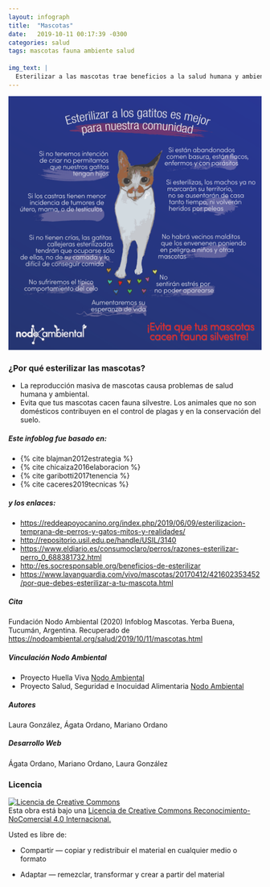 ```yaml
---
layout: infograph
title:  "Mascotas"
date:   2019-10-11 00:17:39 -0300
categories: salud 
tags: mascotas fauna ambiente salud

img_text: |
  Esterilizar a las mascotas trae beneficios a la salud humana y ambiental.
---
```


![Mascotas](/assets/images/infograph/Mascotas.png)

<!--section-->

### ¿Por qué esterilizar las mascotas?
* La reproducción masiva de mascotas causa problemas de salud humana y ambiental.
* Evita que tus mascotas cacen fauna silvestre. Los animales que no son domésticos contribuyen en el control de plagas y en la conservación del suelo.


##### Este infoblog fue basado en:
+ {% cite blajman2012estrategia %}
+ {% cite chicaiza2016elaboracion %}
+ {% cite garibotti2017tenencia %}
+ {% cite caceres2019tecnicas %}


##### y los enlaces:
+ https://reddeapoyocanino.org/index.php/2019/06/09/esterilizacion-temprana-de-perros-y-gatos-mitos-y-realidades/
+ http://repositorio.usil.edu.pe/handle/USIL/3140
+ https://www.eldiario.es/consumoclaro/perros/razones-esterilizar-perro_0_688381732.html
+ http://es.socresponsable.org/beneficios-de-esterilizar
+ https://www.lavanguardia.com/vivo/mascotas/20170412/421602353452/por-que-debes-esterilizar-a-tu-mascota.html


##### Cita
Fundación Nodo Ambiental (2020) Infoblog Mascotas. Yerba Buena, Tucumán, Argentina. Recuperado de https://nodoambiental.org/salud/2019/10/11/mascotas.html


##### Vinculación Nodo Ambiental
- Proyecto Huella Viva <a href="https://nodoambiental.org">Nodo Ambiental</a>
- Proyecto Salud, Seguridad e Inocuidad Alimentaria <a href="https://nodoambiental.org">Nodo Ambiental</a>


##### Autores 
Laura González, Ágata Ordano, Mariano Ordano


##### Desarrollo Web
Ágata Ordano, Mariano Ordano, Laura González


### Licencia
<a rel="license" href="http://creativecommons.org/licenses/by-nc/4.0/"><img alt="Licencia de Creative Commons" style="border-width:0" src="https://licensebuttons.net/l/by-nc/4.0/88x31.png" /></a><br />Esta obra está bajo una <a rel="license" href="https://creativecommons.org/licenses/by-nc/4.0/deed.es_ES">Licencia de Creative Commons Reconocimiento-NoComercial 4.0 Internacional.</a>

Usted es libre de:

+ Compartir — copiar y redistribuir el material en cualquier medio o formato

+ Adaptar — remezclar, transformar y crear a partir del material

